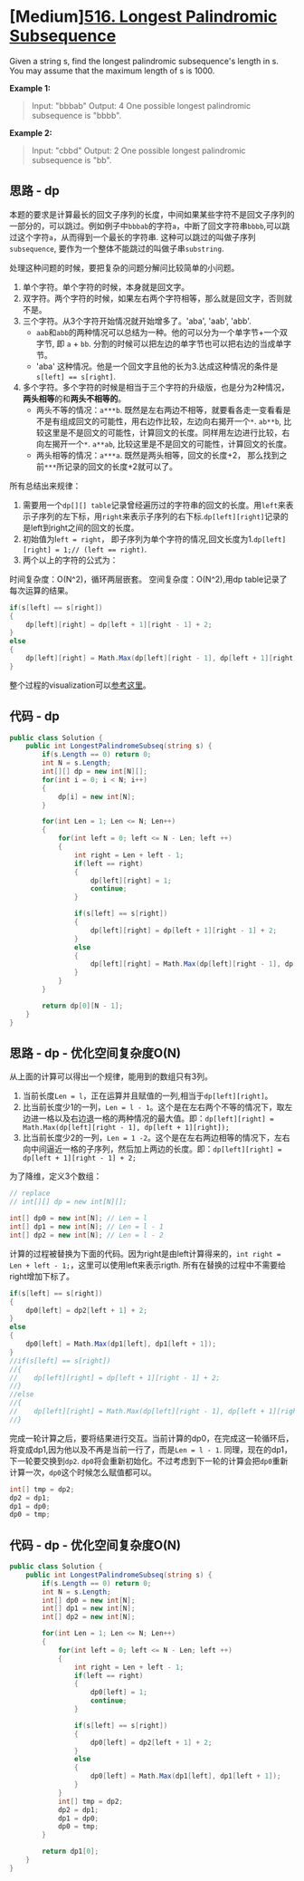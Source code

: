# [Medium][516. Longest Palindromic Subsequence](https://leetcode.com/problems/longest-palindromic-subsequence/)

Given a string s, find the longest palindromic subsequence's length in s. You may assume that the maximum length of s is 1000.

**Example 1:**
> Input:
> "bbbab"
> Output:
> 4
> One possible longest palindromic subsequence is "bbbb".

**Example 2:**
> Input:
> "cbbd"
> Output:
> 2
> One possible longest palindromic subsequence is "bb".

## 思路 - dp

本题的要求是计算最长的回文子序列的长度，中间如果某些字符不是回文子序列的一部分的，可以跳过。例如例子中`bbbab`的字符`a`，中断了回文字符串`bbbb`,可以跳过这个字符`a`，从而得到一个最长的字符串. 这种可以跳过的叫做子序列`subsequence`, 要作为一个整体不能跳过的叫做子串`substring`.

处理这种问题的时候，要把复杂的问题分解问比较简单的小问题。

1. 单个字符。单个字符的时候，本身就是回文字。
2. 双字符。两个字符的时候，如果左右两个字符相等，那么就是回文字，否则就不是。
3. 三个字符。从3个字符开始情况就开始增多了。'aba', 'aab', 'abb'.
   * `aab`和`abb`的两种情况可以总结为一种。他的可以分为一个单字节+一个双字节, 即 `a` + `bb`. 分割的时候可以把左边的单字节也可以把右边的当成单字节。
   * 'aba' 这种情况。他是一个回文字且他的长为3.达成这种情况的条件是`s[left] == s[right]`.
4. 多个字符。多个字符的时候是相当于三个字符的升级版，也是分为2种情况，**两头相等**的和**两头不相等的**。
   * 两头不等的情况：`a***b`. 既然是左右两边不相等，就要看各走一变看看是不是有组成回文的可能性，用右边作比较，左边向右揭开一个`*`. `ab**b`, 比较这里是不是回文的可能性，计算回文的长度。同样用左边进行比较，右向左揭开一个`*`. `a**ab`, 比较这里是不是回文的可能性，计算回文的长度。
   * 两头相等的情况：`a***a`. 既然是两头相等，回文的长度+2， 那么找到之前`***`所记录的回文的长度+2就可以了。

所有总结出来规律：

1. 需要用一个`dp[][] table`记录曾经遍历过的字符串的回文的长度。用`left`来表示子序列的左下标，用`right`来表示子序列的右下标.`dp[left][right]`记录的是left到right之间的回文的长度。
2. 初始值为l`eft = right`， 即子序列为单个字符的情况,回文长度为1.`dp[left][right] = 1;// (left == right)`.
3. 两个以上的字符的公式为：

时间复杂度：O(N^2)，循环两层嵌套。
空间复杂度：O(N^2),用dp table记录了每次运算的结果。

```csharp
if(s[left] == s[right])
{
    dp[left][right] = dp[left + 1][right - 1] + 2;
}
else
{
    dp[left][right] = Math.Max(dp[left][right - 1], dp[left + 1][right]);
}
```

整个过程的visualization可以[参考这里](https://docs.google.com/presentation/d/1KhxVVgI8jzc-g7unDNKFiHY6XDNVSK6LNsadxB14K3U/edit?usp=sharing)。

## 代码 - dp

```csharp
public class Solution {
    public int LongestPalindromeSubseq(string s) {
        if(s.Length == 0) return 0;
        int N = s.Length;
        int[][] dp = new int[N][];
        for(int i = 0; i < N; i++)
        {
            dp[i] = new int[N];
        }

        for(int Len = 1; Len <= N; Len++)
        {
            for(int left = 0; left <= N - Len; left ++)
            {
                int right = Len + left - 1;
                if(left == right)
                {
                    dp[left][right] = 1;
                    continue;
                }

                if(s[left] == s[right])
                {
                    dp[left][right] = dp[left + 1][right - 1] + 2;
                }
                else
                {
                    dp[left][right] = Math.Max(dp[left][right - 1], dp[left + 1][right]);
                }
            }
        }

        return dp[0][N - 1];
    }
}
```

## 思路 - dp - 优化空间复杂度O(N)

从上面的计算可以得出一个规律，能用到的数组只有3列。

1. 当前长度`Len = l`，正在运算并且赋值的一列,相当于`dp[left][right]`。
2. 比当前长度少1的一列，`Len = l - 1`。这个是在左右两个不等的情况下，取左边进一格以及右边退一格的两种情况的最大值。即：`dp[left][right] = Math.Max(dp[left][right - 1], dp[left + 1][right]);`
3. 比当前长度少2的一列，`Len = 1 -2`。这个是在左右两边相等的情况下，左右向中间逼近一格的子序列，然后加上两边的长度。即：`dp[left][right] = dp[left + 1][right - 1] + 2;`

为了降维，定义3个数组：

``` csharp
// replace
// int[][] dp = new int[N][];

int[] dp0 = new int[N]; // Len = l
int[] dp1 = new int[N]; // Len = l - 1
int[] dp2 = new int[N]; // Len = l - 2
```

计算的过程被替换为下面的代码。因为right是由left计算得来的，`int right = Len + left - 1;`，这里可以使用left来表示rigth. 所有在替换的过程中不需要给right增加下标了。

```csharp
if(s[left] == s[right])
{
    dp0[left] = dp2[left + 1] + 2;
}
else
{
    dp0[left] = Math.Max(dp1[left], dp1[left + 1]);
}
//if(s[left] == s[right])
//{
//    dp[left][right] = dp[left + 1][right - 1] + 2;
//}
//else
//{
//    dp[left][right] = Math.Max(dp[left][right - 1], dp[left + 1][right]);
//}

```

完成一轮计算之后，要将结果进行交互。当前计算的dp0，在完成这一轮循环后，将变成dp1,因为他以及不再是当前一行了，而是`Len = l - 1`. 同理，现在的dp1，下一轮要交换到`dp2`. `dp0`将会重新初始化。不过考虑到下一轮的计算会把`dp0`重新计算一次，`dp0`这个时候怎么赋值都可以。

```csharp
int[] tmp = dp2;
dp2 = dp1;
dp1 = dp0;
dp0 = tmp;
```

## 代码 - dp - 优化空间复杂度O(N)

```csharp
public class Solution {
    public int LongestPalindromeSubseq(string s) {
        if(s.Length == 0) return 0;
        int N = s.Length;
        int[] dp0 = new int[N];
        int[] dp1 = new int[N];
        int[] dp2 = new int[N];

        for(int Len = 1; Len <= N; Len++)
        {
            for(int left = 0; left <= N - Len; left ++)
            {
                int right = Len + left - 1;
                if(left == right) 
                {
                    dp0[left] = 1;
                    continue;
                }

                if(s[left] == s[right])
                {
                    dp0[left] = dp2[left + 1] + 2;
                }
                else
                {
                    dp0[left] = Math.Max(dp1[left], dp1[left + 1]);
                }
            }
            int[] tmp = dp2;
            dp2 = dp1;
            dp1 = dp0;
            dp0 = tmp;
        }

        return dp1[0];
    }
}
```